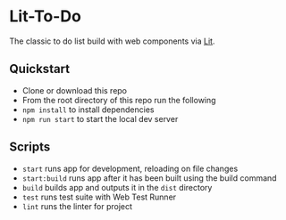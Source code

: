 # Lit-To-Do

The classic to do list build with web components via [Lit](https://lit.dev/).

## Quickstart

- Clone or download this repo
- From the root directory of this repo run the following
- `npm install` to install dependencies
- `npm run start` to start the local dev server

## Scripts

- `start` runs app for development, reloading on file changes
- `start:build` runs app after it has been built using the build command
- `build` builds app and outputs it in the `dist` directory
- `test` runs test suite with Web Test Runner
- `lint` runs the linter for project
